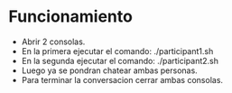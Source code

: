 # Funcionamiento
* Abrir 2 consolas.
* En la primera ejecutar el comando:
    ./participant1.sh
* En la segunda ejecutar el comando:
    ./participant2.sh
* Luego ya se pondran chatear ambas personas.
* Para terminar la conversacion cerrar ambas consolas.